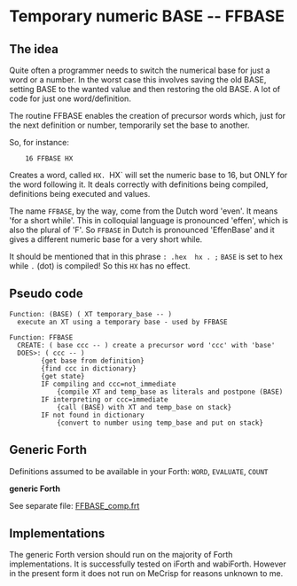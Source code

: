 # Temporary numeric BASE -- FFBASE

## The idea

Quite often a programmer needs to switch the numerical base for just a word or a number. In the worst case this involves saving the old BASE, setting BASE to the wanted value and then restoring the old BASE. A lot of code for just one word/definition. 

The routine FFBASE enables the creation of precursor words which, just for the next definition or number, temporarily set the base to another.

So, for instance:
```forth
	16 FFBASE HX
```
Creates a word, called `HX. `HX` will set the numeric base to 16, but ONLY for the word following it. It deals correctly with definitions being compiled, definitions being executed and values.

The name `FFBASE`, by the way, come from the Dutch word 'even'. It means 'for a short while'. This in colloquial language is pronounced 'effen', which is also the plural of 'F'. So `FFBASE` in Dutch is pronounced 'EffenBase' and it gives a different numeric base for a very short while.  

It should be mentioned that in this phrase `: .hex  hx . ;`  `BASE` is set to hex while `.` (dot) is compiled! So this `HX` has no effect.  


## Pseudo code
```
Function: (BASE) ( XT temporary_base -- )
  execute an XT using a temporary base - used by FFBASE
  
Function: FFBASE
  CREATE: ( base ccc -- ) create a precursor word 'ccc' with 'base'
  DOES>: ( ccc -- )
  		{get base from definition} 
  		{find ccc in dictionary}
  		{get state}
  		IF compiling and ccc=not_immediate
  			{compile XT and temp_base as literals and postpone (BASE)
  		IF interpreting or ccc=immediate
  			{call (BASE) with XT and temp_base on stack}
  		IF not found in dictionary
  			{convert to number using temp_base and put on stack}
```

## Generic Forth

Definitions assumed to be available in your Forth: `WORD`, `EVALUATE`, `COUNT`

****generic Forth****

See separate file: [FFBASE_comp.frt](FFBASE_comp.frt)


## Implementations

The generic Forth version should run on the majority of Forth implementations. It is successfully tested on iForth and wabiForth. However in the present form it does not run on MeCrisp for reasons unknown to me.
